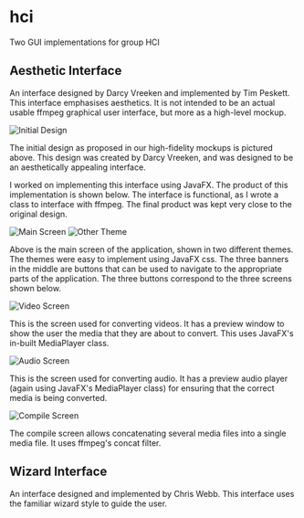 # hci

Two GUI implementations for group HCI

## Aesthetic Interface ##

An interface designed by Darcy Vreeken and implemented by Tim Peskett. This
interface emphasises aesthetics. It is not intended to be an actual usable
ffmpeg graphical user interface, but more as a high-level mockup.

![Initial Design](ffmpeg-design.png)

The initial design as proposed in our high-fidelity mockups is pictured above.
This design was created by Darcy Vreeken, and was designed to be an
aesthetically appealing interface.

I worked on implementing this interface using JavaFX. The product of this
implementation is shown below. The interface is functional, as I wrote a class
to interface with ffmpeg. The final product was kept very close to the
original design.

![Main Screen](ffmpeg-prog-main.png)
![Other Theme](ffmpeg-prog-white.png)

Above is the main screen of the application, shown in two different themes.
The themes were easy to implement using JavaFX css. The three banners in the
middle are buttons that can be used to navigate to the appropriate parts of
the application. The three buttons correspond to the three screens shown
below.

![Video Screen](ffmpeg-prog-video.png)

This is the screen used for converting videos. It has a preview window to show
the user the media that they are about to convert. This uses JavaFX's in-built
MediaPlayer class.

![Audio Screen](ffmpeg-prog-audio.png)

This is the screen used for converting audio. It has a preview audio player
(again using JavaFX's MediaPlayer class) for ensuring that the correct media
is being converted.

![Compile Screen](ffmpeg-prog-compile.png)

The compile screen allows concatenating several media files into a single
media file. It uses ffmpeg's concat filter.



## Wizard Interface ##

An interface designed and implemented by Chris Webb. This interface uses the familiar wizard
style to guide the user.
